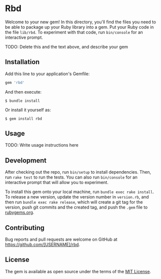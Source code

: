 # Rbd

Welcome to your new gem! In this directory, you'll find the files you need to be able to package up your Ruby library into a gem. Put your Ruby code in the file `lib/rbd`. To experiment with that code, run `bin/console` for an interactive prompt.

TODO: Delete this and the text above, and describe your gem

## Installation

Add this line to your application's Gemfile:

```ruby
gem 'rbd'
```

And then execute:

    $ bundle install

Or install it yourself as:

    $ gem install rbd

## Usage

TODO: Write usage instructions here

## Development

After checking out the repo, run `bin/setup` to install dependencies. Then, run `rake test` to run the tests. You can also run `bin/console` for an interactive prompt that will allow you to experiment.

To install this gem onto your local machine, run `bundle exec rake install`. To release a new version, update the version number in `version.rb`, and then run `bundle exec rake release`, which will create a git tag for the version, push git commits and the created tag, and push the `.gem` file to [rubygems.org](https://rubygems.org).

## Contributing

Bug reports and pull requests are welcome on GitHub at https://github.com/[USERNAME]/rbd.

## License

The gem is available as open source under the terms of the [MIT License](https://opensource.org/licenses/MIT).

